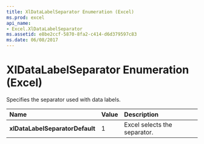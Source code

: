 ```yaml
---
title: XlDataLabelSeparator Enumeration (Excel)
ms.prod: excel
api_name:
- Excel.XlDataLabelSeparator
ms.assetid: e8be2ccf-5870-8fa2-c414-d6d379597c83
ms.date: 06/08/2017
---
```



# XlDataLabelSeparator Enumeration (Excel)

Specifies the separator used with data labels.



|Name|Value|Description|
|:-----|:-----|:-----|
| **xlDataLabelSeparatorDefault**|1|Excel selects the separator.|

